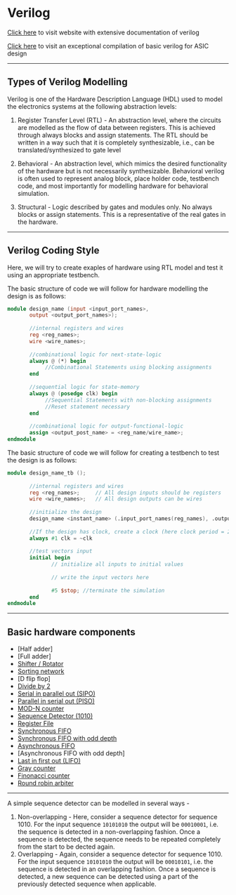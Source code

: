 # Verilog


[Click here](https://www.chipverify.com/verilog/verilog-tutorial) to visit website with extensive documentation of verilog

[Click here](http://www.eng.auburn.edu/~nelsovp/courses/elec4200/VHDL/Verilog_Overview_4200.pdf) to visit an exceptional compilation of basic verilog for ASIC design

---
## Types of Verilog Modelling
Verilog is one of the Hardware Description Language (HDL) used to model the electronics systems at the following abstraction levels:

  1. Register Transfer Level (RTL) - An abstraction level, where the circuits are modelled as the flow of data between registers. This is achieved through always blocks and assign statements. The RTL should be written in a way such that it is completely synthesizable, i.e., can be translated/synthesized to gate level

  2. Behavioral - An abstraction level, which mimics the desired functionality of the hardware but is not necessarily synthesizable. Behavioral verilog is often used to represent analog block, place holder code, testbench code, and most importantly for modelling hardware for behavioral simulation.

  3. Structural - Logic described by gates and modules only. No always blocks or assign statements. This is a representative of the real gates in the hardware.


---


## Verilog Coding Style

Here, we will try to create exaples of hardware using RTL model and test it using an appropriate testbench. 

The basic structure of code we will follow for hardware modelling the design is as follows:

```verilog
module design_name (input <input_port_names>,
       output <output_port_names>);
       
       //internal registers and wires
       reg <reg_names>;
       wire <wire_names>;
       
       //combinational logic for next-state-logic
       always @ (*) begin
            //Combinational Statements using blocking assignments
       end
       
       //sequential logic for state-memory
       always @ (posedge clk) begin
            //Sequential Statements with non-blocking assignments
            //Reset statement necessary
       end
       
       //combinational logic for output-functional-logic
       assign <output_post_name> = <reg_name/wire_name>;
endmodule
```

The basic structure of code we will follow for creating a testbench to test the design is as follows:

```verilog
module design_name_tb ();
       
       //internal registers and wires
       reg <reg_names>;     // All design inputs should be registers
       wire <wire_names>;   // All design outputs can be wires
       
       //initialize the design
       design_name <instant_name> (.input_port_names(reg_names), .output_port_names(wire_names));
       
       //If the design has clock, create a clock (here clock period = 2ns)
       always #1 clk = ~clk 
       
       //test vectors input
       initial begin
              // initialize all inputs to initial values
              
              // write the input vectors here
              
              #5 $stop; //terminate the simulation
       end
endmodule
```

---


## Basic hardware components
- [Half adder]
- [Full adder]
- [Shifter / Rotator](https://github.com/sumukhathrey/Verilog/tree/main/Shifter_Rotator)
- [Sorting network](https://github.com/sumukhathrey/Verilog/tree/main/Sorting_Network)
- [D flip flop]
- [Divide by 2](https://github.com/sumukhathrey/Verilog/tree/main/Divide_by_2)
- [Serial in parallel out (SIPO)](https://github.com/sumukhathrey/Verilog/tree/main/SIPO)
- [Parallel in serial out (PISO)](https://github.com/sumukhathrey/Verilog/tree/main/PISO)
- [MOD-N counter](https://github.com/sumukhathrey/Verilog/tree/main/Mod-N_Counter)
- [Sequence Detector (1010)](https://github.com/sumukhathrey/Verilog/tree/main/Sequence_Detector_1010)
- [Register File](https://github.com/sumukhathrey/Verilog/tree/main/Register_File)
- [Synchronous FIFO](https://github.com/sumukhathrey/Verilog/tree/main/Synchronous_FIFO)
- [Synchronous FIFO with odd depth](https://github.com/sumukhathrey/Verilog/tree/main/Synchronous_FIFO_odd_depth)
- [Asynchronous FIFO](https://github.com/sumukhathrey/Verilog/tree/main/Asynchronous_FIFO)
- [Asynchronous FIFO with odd depth]
- [Last in first out (LIFO)](https://github.com/sumukhathrey/Verilog/tree/main/LIFO)
- [Gray counter](https://github.com/sumukhathrey/Verilog/tree/main/Gray_Counter)
- [Finonacci counter](https://github.com/sumukhathrey/Verilog/tree/main/Fibonacci)
- [Round robin arbiter](https://github.com/sumukhathrey/Verilog/tree/main/Round_Robin_Arbiter)

---
A simple sequence detector can be modelled in several ways -
  1. Non-overlapping - Here, consider a sequence detector for sequence 1010. For the input sequence `10101010` the output will be `00010001`, i.e. the sequence is detected in a non-overlapping fashion. Once a sequence is detected, the sequence needs to be repeated completely from the start to be dected again.
  2. Overlapping - Again, consider a sequence detector for sequence 1010. For the input sequence `10101010` the output will be `00010101`, i.e. the sequence is detected in an overlapping fashion. Once a sequence is detected, a new sequence can be detected using a part of the previously detected sequence when applicable.

